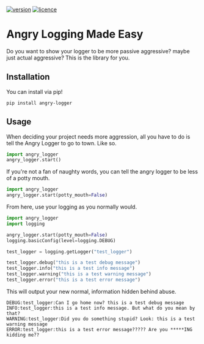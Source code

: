 
[![version](https://img.shields.io/pypi/v/angry-logger)](https://pypi.org/project/angry-logger/)
[![licence](https://img.shields.io/pypi/l/angry-logger)](https://github.com/GitToby/angry-logger)

# Angry Logging Made Easy

Do you want to show your logger to be more passive aggressive? maybe just actual aggressive? This is the library for
you.

## Installation
You can install via pip!
```shell
pip install angry-logger
```

## Usage
When deciding your project needs more aggression, all you have to do is tell the Angry Logger to go to town. Like so.
```python
import angry_logger
angry_logger.start()
```
If you're not a fan of naughty words, you can tell the angry logger to be less of a potty mouth.
```python
import angry_logger
angry_logger.start(potty_mouth=False)
```

From here, use your logging as you normally would.
```python
import angry_logger
import logging

angry_logger.start(potty_mouth=False)
logging.basicConfig(level=logging.DEBUG)

test_logger = logging.getLogger("test_logger")

test_logger.debug("this is a test debug message")
test_logger.info("this is a test info message")
test_logger.warning("this is a test warning message")
test_logger.error("this is a test error message")
```

This will output your new normal, information hidden behind abuse.
```
DEBUG:test_logger:Can I go home now? this is a test debug message
INFO:test_logger:this is a test info message. But what do you mean by that?
WARNING:test_logger:Did you do something stupid? Look: this is a test warning message
ERROR:test_logger:this is a test error message????? Are you *****ING kidding me??
```